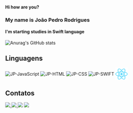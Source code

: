 #### Hi how are you? 
### My name is João Pedro Rodrigues
#### I'm starting studies in Swift language
![Anurag's GitHub stats](https://github-readme-stats.vercel.app/api?username=JPRodri28&theme=dark&show_icons=true)</a>
<h2>Linguagens</h2>
<div>
  <img src="https://cdn.jsdelivr.net/gh/devicons/devicon/icons/javascript/javascript-original.svg" alt="JP-JavaScript"align="center" heigth="40" width="40">
  <img src="https://cdn.jsdelivr.net/gh/devicons/devicon/icons/html5/html5-original-wordmark.svg" alt="JP-HTML" align="center" heigth="40" width="40">
  <img src="https://cdn.jsdelivr.net/gh/devicons/devicon/icons/css3/css3-original-wordmark.svg" alt="JP-CSS" align="center" heigth="40" width="40">
  <img src="https://img.icons8.com/color/344/swift.png" alt="JP-SWIFT" align="center" heigth="40" width="40">
  <img align="center" alt="JP-React" height="40" width="40" src="https://raw.githubusercontent.com/devicons/devicon/master/icons/react/react-original.svg">

</div>

<h2>Contatos</h2>
<div>
    <a href="mailto:<joperod2804@gmail.com>" alt="gmail" target="_blank"><img src="https://img.shields.io/badge/Gmail-D14836?style=for-the-badge&logo=gmail&logoColor=white)"/>
    <a href="https://www.linkedin.com/in/<joao-pedro-rodri>" alt="linkedin" target="_blank"><img src="https://img.shields.io/badge/LinkedIn-%230077B5.svg?&style=flat-square&logo=linkedin&logoColor=white"> 
  <a href="https://wa.me/<54984369987>" alt="WhatsApp" target="_blank"><img src="https://img.shields.io/badge/-WhatsApp-25d366?style=flat-square&labelColor=25d366&logo=whatsapp&logoColor=white&link"/></a>
  <a href= "https://www.instagram.com/rodrigues_joao_p/" ><img src="https://img.shields.io/badge/instagram-%23E4405F.svg?&style=for-the-badge&logo=instagram&logoColor=white"/></a>
      </div>        

